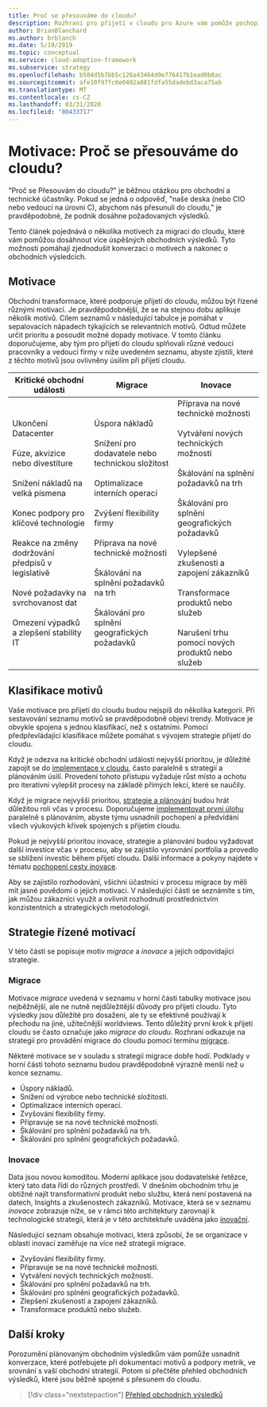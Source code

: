 ```yaml
---
title: Proč se přesouváme do cloudu?
description: Rozhraní pro přijetí v cloudu pro Azure vám pomůže pochopit motivaci za cloudovou migrací, která může přispět k dosažení více úspěšných obchodních výsledků.
author: BrianBlanchard
ms.author: brblanch
ms.date: 5/19/2019
ms.topic: conceptual
ms.service: cloud-adoption-framework
ms.subservice: strategy
ms.openlocfilehash: b504d5b7bb5c126a43464d0e776417b1ead0b8ac
ms.sourcegitcommit: afe10f97fc0e0402a881fdfa55dadebd3aca75ab
ms.translationtype: MT
ms.contentlocale: cs-CZ
ms.lasthandoff: 03/31/2020
ms.locfileid: "80433717"
---
```

<!-- markdownlint-disable MD026 -->

# <a name="motivations-why-are-we-moving-to-the-cloud"></a>Motivace: Proč se přesouváme do cloudu?

"Proč se Přesouvám do cloudu?" je běžnou otázkou pro obchodní a technické účastníky. Pokud se jedná o odpověď, "naše deska (nebo CIO nebo vedoucí na úrovni C), abychom nás přesunuli do cloudu," je pravděpodobné, že podnik dosáhne požadovaných výsledků.

Tento článek pojednává o několika motivech za migraci do cloudu, které vám pomůžou dosáhnout více úspěšných obchodních výsledků. Tyto možnosti pomáhají zjednodušit konverzaci o motivech a nakonec o obchodních výsledcích.

## <a name="motivations"></a>Motivace

Obchodní transformace, které podporuje přijetí do cloudu, můžou být řízené různými motivací. Je pravděpodobnější, že se na stejnou dobu aplikuje několik motivů. Cílem seznamů v následující tabulce je pomáhat v sepalovacích nápadech týkajících se relevantních motivů. Odtud můžete určit prioritu a posoudit možné dopady motivace. V tomto článku doporučujeme, aby tým pro přijetí do cloudu splňovali různé vedoucí pracovníky a vedoucí firmy v níže uvedeném seznamu, abyste zjistili, které z těchto motivů jsou ovlivněny úsilím při přijetí cloudu.

<!-- markdownlint-disable MD033 -->

| Kritické obchodní události | Migrace | Inovace |
|---|---|---|
| Ukončení Datacenter<br/><br/>Fúze, akvizice nebo divestiture<br/><br/>Snížení nákladů na velká písmena<br/><br/>Konec podpory pro klíčové technologie<br/><br/>Reakce na změny dodržování předpisů v legislativě<br/><br/>Nové požadavky na svrchovanost dat<br/><br/>Omezení výpadků a zlepšení stability IT | Úspora nákladů<br/><br/>Snížení pro dodavatele nebo technickou složitost<br/><br/>Optimalizace interních operací<br/><br/>Zvýšení flexibility firmy<br/><br/>Příprava na nové technické možnosti<br/><br/>Škálování na splnění požadavků na trh<br/><br/>Škálování pro splnění geografických požadavků | Příprava na nové technické možnosti<br/><br/>Vytváření nových technických možností<br/><br/>Škálování na splnění požadavků na trh<br/><br/>Škálování pro splnění geografických požadavků<br/><br/>Vylepšené zkušenosti a zapojení zákazníků<br/><br/>Transformace produktů nebo služeb<br/><br/>Narušení trhu pomocí nových produktů nebo služeb |

## <a name="classify-your-motivations"></a>Klasifikace motivů

Vaše motivace pro přijetí do cloudu budou nejspíš do několika kategorií. Při sestavování seznamu motivů se pravděpodobně objeví trendy. Motivace je obvykle spojena s jednou klasifikací, než s ostatními. Pomocí předpřevládající klasifikace můžete pomáhat s vývojem strategie přijetí do cloudu.

Když je odezva na kritické obchodní události nejvyšší prioritou, je důležité zapojit se do [implementace v cloudu](../getting-started/migrate.md#cloud-implementation), často paralelně s strategií a plánováním úsilí. Provedení tohoto přístupu vyžaduje růst místo a ochotu pro iterativní vylepšit procesy na základě přímých lekcí, které se naučily.

Když je migrace nejvyšší prioritou, [strategie a plánování](../getting-started/migrate.md#cloud-strategy-and-planning) budou hrát důležitou roli včas v procesu. Doporučujeme [implementovat první úlohu](../getting-started/migrate.md#cloud-implementation) paralelně s plánováním, abyste týmu usnadnili pochopení a předvídání všech výukových křivek spojených s přijetím cloudu.

Pokud je nejvyšší prioritou inovace, strategie a plánování budou vyžadovat další investice včas v procesu, aby se zajistilo vyrovnání portfolia a provedlo se sblížení investic během přijetí cloudu. Další informace a pokyny najdete v tématu [pochopení cesty inovace](../getting-started/innovate.md).

Aby se zajistilo rozhodování, všichni účastníci v procesu migrace by měli mít jasné povědomí o jejich motivaci. V následující části se seznámíte s tím, jak můžou zákazníci využít a ovlivnit rozhodnutí prostřednictvím konzistentních a strategických metodologií.

## <a name="motivation-driven-strategies"></a>Strategie řízené motivací

V této části se popisuje motiv *migrace* a *inovace* a jejich odpovídající strategie.

### <a name="migration"></a>Migrace

Motivace *migrace* uvedená v seznamu v horní části tabulky motivace jsou nejběžnější, ale ne nutně nejdůležitější důvody pro přijetí cloudu. Tyto výsledky jsou důležité pro dosažení, ale ty se efektivně používají k přechodu na jiné, užitečnější worldviews. Tento důležitý první krok k přijetí cloudu se často označuje jako *migrace do cloudu*. Rozhraní odkazuje na strategii pro provádění migrace do cloudu pomocí termínu [migrace](../getting-started/migrate.md).

Některé motivace se v souladu s strategií migrace dobře hodí. Podklady v horní části tohoto seznamu budou pravděpodobně výrazně menší než u konce seznamu.

- Úspory nákladů.
- Snížení od výrobce nebo technické složitosti.
- Optimalizace interních operací.
- Zvyšování flexibility firmy.
- Připravuje se na nové technické možnosti.
- Škálování pro splnění požadavků na trh.
- Škálování pro splnění geografických požadavků.

### <a name="innovation"></a>Inovace

Data jsou novou komoditou. Moderní aplikace jsou dodavatelské řetězce, který tato data řídí do různých prostředí. V dnešním obchodním trhu je obtížné najít transformativní produkt nebo službu, která není postavená na datech, Insights a zkušenostech zákazníků. Motivace, která se v seznamu *inovace* zobrazuje níže, se v rámci této architektury zarovnají k technologické strategii, která je v této architektuře uváděna jako [inovační](../getting-started/innovate.md).

Následující seznam obsahuje motivaci, která způsobí, že se organizace v oblasti inovací zaměřuje na více než strategii migrace.

- Zvyšování flexibility firmy.
- Připravuje se na nové technické možnosti.
- Vytváření nových technických možností.
- Škálování pro splnění požadavků na trh.
- Škálování pro splnění geografických požadavků.
- Zlepšení zkušeností a zapojení zákazníků.
- Transformace produktů nebo služeb.

## <a name="next-steps"></a>Další kroky

Porozumění plánovaným obchodním výsledkům vám pomůže usnadnit konverzace, které potřebujete při dokumentaci motivů a podpory metrik, ve srovnání s vaší obchodní strategií. Potom si přečtěte přehled obchodních výsledků, které jsou běžně spojené s přesunem do cloudu.

> [!div class="nextstepaction"]
> [Přehled obchodních výsledků](./business-outcomes/index.md)
